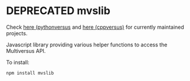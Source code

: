 # DEPRECATED mvslib
Check [here (pythonversus](https://github.com/Multiversus-Oceania/pythonversus) and [here (cppversus)](https://github.com/Multiversus-Oceania/cppversus) for currently maintained projects.

Javascript library providing various helper functions to access the Multiversus API. 

To install: 

```
npm install mvslib
```

